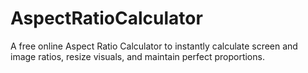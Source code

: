 # AspectRatioCalculator
A free online Aspect Ratio Calculator to instantly calculate screen and image ratios, resize visuals, and maintain perfect proportions.
